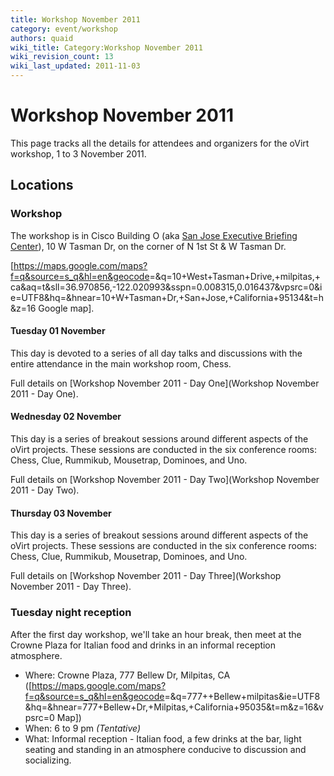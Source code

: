 ```yaml
---
title: Workshop November 2011
category: event/workshop
authors: quaid
wiki_title: Category:Workshop November 2011
wiki_revision_count: 13
wiki_last_updated: 2011-11-03
---
```


# Workshop November 2011

This page tracks all the details for attendees and organizers for the oVirt workshop, 1 to 3 November 2011.

## Locations

### Workshop

The workshop is in Cisco Building O (aka [San Jose Executive Briefing Center](http://www.cisco.com/web/about/ac156/sanjose.html)), 10 W Tasman Dr, on the corner of N 1st St & W Tasman Dr.

[<https://maps.google.com/maps?f=q&source=s_q&hl=en&geocode>=&q=10+West+Tasman+Drive,+milpitas,+ca&aq=t&sll=36.970856,-122.020993&sspn=0.008315,0.016437&vpsrc=0&ie=UTF8&hq=&hnear=10+W+Tasman+Dr,+San+Jose,+California+95134&t=h&z=16 Google map].

#### Tuesday 01 November

This day is devoted to a series of all day talks and discussions with the entire attendance in the main workshop room, Chess.

Full details on [Workshop November 2011 - Day One](Workshop November 2011 - Day One).

#### Wednesday 02 November

This day is a series of breakout sessions around different aspects of the oVirt projects. These sessions are conducted in the six conference rooms: Chess, Clue, Rummikub, Mousetrap, Dominoes, and Uno.

Full details on [Workshop November 2011 - Day Two](Workshop November 2011 - Day Two).

#### Thursday 03 November

This day is a series of breakout sessions around different aspects of the oVirt projects. These sessions are conducted in the six conference rooms: Chess, Clue, Rummikub, Mousetrap, Dominoes, and Uno.

Full details on [Workshop November 2011 - Day Three](Workshop November 2011 - Day Three).

### Tuesday night reception

After the first day workshop, we'll take an hour break, then meet at the Crowne Plaza for Italian food and drinks in an informal reception atmosphere.

*   Where: Crowne Plaza, 777 Bellew Dr, Milpitas, CA ([<https://maps.google.com/maps?f=q&source=s_q&hl=en&geocode>=&q=777++Bellew+milpitas&ie=UTF8&hq=&hnear=777+Bellew+Dr,+Milpitas,+California+95035&t=m&z=16&vpsrc=0 Map])
*   When: 6 to 9 pm *(Tentative)*
*   What: Informal reception - Italian food, a few drinks at the bar, light seating and standing in an atmosphere conducive to discussion and socializing.
